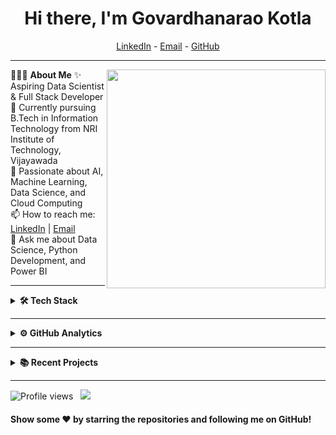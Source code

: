 <h1 align="center">Hi there, I'm Govardhanarao Kotla</h1>

<p align="center">
  <a href="https://www.linkedin.com/in/govardhanarao-kotla/">LinkedIn</a> -
  <a href="mailto:govardhanaraokotla@gmail.com">Email</a> -
  <a href="https://github.com/govardhanarao-kotla">GitHub</a>
</p>

---

👨🏻‍💻 **About Me** <img src="https://raw.githubusercontent.com/govardhanarao-kotla/govardhanarao-kotla/main/assets/illustration.png" min-width="300px" max-width="300px" width="350px" align="right"> 
✨ Aspiring Data Scientist & Full Stack Developer<br>
🌱 Currently pursuing B.Tech in Information Technology from NRI Institute of Technology, Vijayawada<br>
🚀 Passionate about AI, Machine Learning, Data Science, and Cloud Computing<br>
📫 How to reach me: [LinkedIn](https://www.linkedin.com/in/govardhanarao-kotla/) | [Email](mailto:govardhanaraokotla@gmail.com)<br>
💬 Ask me about Data Science, Python Development, and Power BI<br>

---

<details>	
  <summary><b>🛠 Tech Stack</b></summary><br>
  
  **Languages**<br>
  ![Python](https://img.shields.io/badge/-Python-437CAC?logo=python&logoColor=white&style=flat)&nbsp;
  ![Java](https://img.shields.io/badge/-Java-ED8B00?logo=java&logoColor=white&style=flat)&nbsp;
  ![C](https://img.shields.io/badge/-C-A8B9CC?logo=c&logoColor=white&style=flat)&nbsp;
  ![SQL](https://img.shields.io/badge/-SQL-003B57?logo=postgresql&logoColor=white&style=flat)&nbsp;
  ![R](https://img.shields.io/badge/-R-276DC3?logo=r&logoColor=white&style=flat)&nbsp;

  **Frameworks and Libraries**<br>
  ![NumPy](https://img.shields.io/badge/-Numpy-0E7ACE?logo=numpy&logoColor=white&style=flat)&nbsp;
  ![Pandas](https://img.shields.io/badge/-Pandas-150455?logo=pandas&logoColor=white&style=flat)&nbsp;
  ![Scikit-learn](https://img.shields.io/badge/-Scikit_Learn-F09437?logo=scikit-learn&logoColor=white&style=flat)&nbsp;
  ![Flask](https://img.shields.io/badge/-Flask-000000?logo=flask&logoColor=white&style=flat)&nbsp;
  ![OpenCV](https://img.shields.io/badge/-OpenCV-5C3EE8?logo=opencv&logoColor=white&style=flat)&nbsp;
  
  **Tools and Platforms**<br>
  ![GitHub](https://img.shields.io/badge/-GitHub-181717?logo=github&logoColor=white&style=flat)&nbsp;
  ![Google Cloud Platform](https://img.shields.io/badge/-Google_Cloud-4285F4?logo=googlecloud&logoColor=white&style=flat)&nbsp;
  ![VS Code](https://img.shields.io/badge/-VS_Code-007ACC?logo=visualstudiocode&logoColor=white&style=flat)&nbsp;
  ![Jupyter](https://img.shields.io/badge/-Jupyter-F37626?logo=jupyter&logoColor=white&style=flat)&nbsp;

  **Operating Systems**<br>
  ![Windows](https://img.shields.io/badge/-Windows-0F7BCF?logo=windows&logoColor=white&style=flat)&nbsp;
  ![Linux](https://img.shields.io/badge/-Linux-FCC624?logo=linux&logoColor=black&style=flat)&nbsp;
</details>

---

<details>	
  <summary><b>⚙️ GitHub Analytics</b></summary>
  <img height="155em" src="https://github-readme-stats.vercel.app/api?username=govardhanarao-kotla&show_icons=true&theme=dark" alt="Govardhanarao Kotla's GitHub stats" />
  <img height="155em" src="https://github-readme-stats.vercel.app/api/top-langs/?username=govardhanarao-kotla&layout=compact&theme=dark" alt="Govardhanarao Kotla's Top Languages" />
</details>

---

<details>	
  <summary><b>📚 Recent Projects</b></summary><br>

  ✨ [License Plate Detection using OpenCV](https://github.com/govardhanarao-kotla/license-plate-detection)<br>
  ✨ [Election Ad Spending Analytics](https://github.com/govardhanarao-kotla/election-ad-spending-analytics)<br>
  ✨ [College Admission Chatbot](https://github.com/govardhanarao-kotla/college-admission-chatbot)<br>
</details>

---

<p align="left"> 
  <img src="https://komarev.com/ghpvc/?username=govardhanarao-kotla&style=flat-square" alt="Profile views" />&nbsp;&nbsp;
  <a href="https://twitter.com/your_twitter_handle"><img src="https://img.shields.io/twitter/follow/your_twitter_handle?style=social"></a>
</p>

#### Show some ❤️ by starring the repositories and following me on GitHub!
